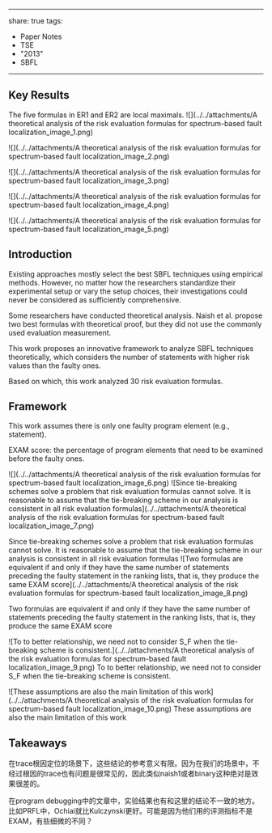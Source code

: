 
---
share: true
tags:
  - Paper Notes
  - TSE
  - "2013"
  - SBFL
---

## Key Results

The five formulas in ER1 and ER2 are local maximals.
![](../../attachments/A theoretical analysis of the risk evaluation formulas for spectrum-based fault localization_image_1.png)

![](../../attachments/A theoretical analysis of the risk evaluation formulas for spectrum-based fault localization_image_2.png)

![](../../attachments/A theoretical analysis of the risk evaluation formulas for spectrum-based fault localization_image_3.png)

![](../../attachments/A theoretical analysis of the risk evaluation formulas for spectrum-based fault localization_image_4.png)

![](../../attachments/A theoretical analysis of the risk evaluation formulas for spectrum-based fault localization_image_5.png)

## Introduction

Existing approaches mostly select the best SBFL techniques using empirical methods. However, no matter how the researchers standardize their experimental setup or vary the setup choices, their investigations could never be considered as sufficiently comprehensive.

Some researchers have conducted theoretical analysis. Naish et al. propose two best formulas with theoretical proof, but they did not use the commonly used evaluation measurement.

This work proposes an innovative framework to analyze SBFL techniques theoretically, which considers the number of statements with higher risk values than the faulty ones.

Based on which, this work analyzed 30 risk evaluation formulas.

## Framework

This work assumes there is only one faulty program element (e.g., statement).

EXAM score: the percentage of program elements that need to be examined before the faulty ones.

![](../../attachments/A theoretical analysis of the risk evaluation formulas for spectrum-based fault localization_image_6.png)
![Since tie-breaking schemes solve a problem that risk evaluation formulas cannot solve. It is reasonable to assume that the tie-breaking scheme  in our analysis is consistent in all risk evaluation formulas](../../attachments/A theoretical analysis of the risk evaluation formulas for spectrum-based fault localization_image_7.png)

Since tie-breaking schemes solve a problem that risk evaluation formulas cannot solve. It is reasonable to assume that the tie-breaking scheme  in our analysis is consistent in all risk evaluation formulas
![Two formulas are equivalent if and only if they have the same number of statements preceding the faulty statement in the ranking lists, that is, they produce the same EXAM score](../../attachments/A theoretical analysis of the risk evaluation formulas for spectrum-based fault localization_image_8.png)

Two formulas are equivalent if and only if they have the same number of statements preceding the faulty statement in the ranking lists, that is, they produce the same EXAM score

![To to better relationship, we need not to consider S_F when the tie-breaking scheme is consistent.](../../attachments/A theoretical analysis of the risk evaluation formulas for spectrum-based fault localization_image_9.png)
To to better relationship, we need not to consider S_F when the tie-breaking scheme is consistent.

![These assumptions are also the main limitation of this work](../../attachments/A theoretical analysis of the risk evaluation formulas for spectrum-based fault localization_image_10.png)
These assumptions are also the main limitation of this work

## Takeaways

在trace根因定位的场景下，这些结论的参考意义有限。因为在我们的场景中，不经过根因的trace也有问题是很常见的，因此类似naish1或者binary这种绝对是效果很差的。

在program debugging中的文章中，实验结果也有和这里的结论不一致的地方。比如PRFL中，Ochiai就比Kulczynski更好。可能是因为他们用的评测指标不是EXAM，有些细微的不同？